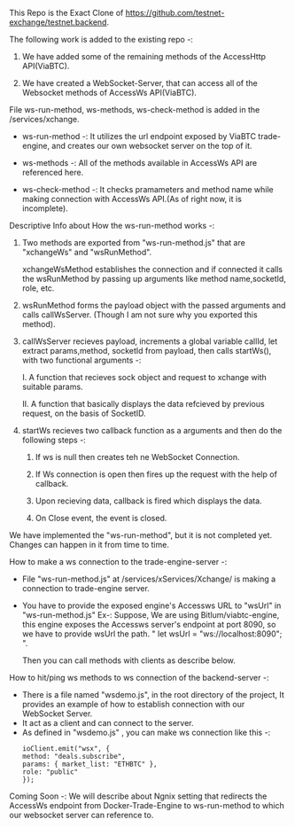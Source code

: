 This Repo is the Exact Clone of
https://github.com/testnet-exchange/testnet.backend.

The following work is added to the existing repo -:

1. We have added some of the remaining methods of the AccessHttp API(ViaBTC).

2. We have created a WebSocket-Server, that can access all of the Websocket methods of AccessWs API(ViaBTC).

File ws-run-method, ws-methods, ws-check-method is added in the /services/xchange.

- ws-run-method -: It utilizes the url endpoint exposed by ViaBTC trade-engine, and creates our
  own websocket server on the top of it.

- ws-methods -: All of the methods available in AccessWs API are referenced here.

- ws-check-method -: It checks pramameters and method name while making connection with AccessWs API.(As of right now, it is incomplete).

Descriptive Info about How the ws-run-method works -:

1. Two methods are exported  from "ws-run-method.js" that are "xchangeWs" and "wsRunMethod".

    xchangeWsMethod establishes the connection and if connected it calls the wsRunMethod by passing up arguments like method name,socketId, role, etc.

2. wsRunMethod forms the payload object with the passed arguments and calls callWsServer. (Though I am not sure why you exported this method).

3. callWsServer recieves payload, increments a global variable callId, let extract params,method, socketId from payload,
   then calls startWs(), with two functional arguments -:


    I. A function that recieves sock object and request to xchange with suitable params.

    II. A function that basically displays the data refcieved by previous request, on the basis of SocketID.

4. startWs recieves two callback function as a arguments and then do the following steps -:


    1. If ws is null then creates teh ne WebSocket Connection.

    2. If Ws connection is open then fires up the request with the help of callback.

    3. Upon recieving data, callback is fired which displays the data.

    4. On Close event, the event is closed.

We have implemented the "ws-run-method", but it is not completed yet. Changes can happen in it from time to time.

How to make a ws connection to the trade-engine-server -:

- File "ws-run-method.js" at /services/xServices/Xchange/ is making a connection to trade-engine server.
- You have to provide the exposed engine's Accessws URL to "wsUrl" in "ws-run-method.js"
  Ex-: 
   Suppose, We are using Bitlum/viabtc-engine, this engine exposes the Accessws server's endpoint at port 8090,
   so we have to provide wsUrl the path.
    " let wsUrl = "ws://localhost:8090"; ".
   
   Then you can call methods with clients as describe below. 

How to hit/ping ws methods to ws connection of the backend-server -:

- There is a file named "wsdemo.js", in the root directory of the project, It provides an example of how to establish connection with our WebSocket Server.
- It act as a client and can connect to the server.
- As defined in "wsdemo.js" , you can make ws connection like this -:
   ``` 
   ioClient.emit("wsx", {
  method: "deals.subscribe",
  params: { market_list: "ETHBTC" },
  role: "public"
  });
   
Coming Soon -: We will describe about Ngnix setting that redirects the AccessWs endpoint from Docker-Trade-Engine to ws-run-method to which our websocket server can reference to.
